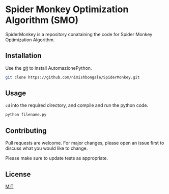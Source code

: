 # Spider Monkey Optimization Algorithm (SMO) 

SpiderMonkey is a repository conataining the code for Spider Monkey Optimization Algorithm.

## Installation

Use the [git](https://services.github.com/on-demand/downloads/github-git-cheat-sheet.pdf) to install AutomazionePython.

```bash
git clone https://github.com/nimishbongale/SpiderMonkey.git
```

## Usage

```cd``` into the required directory, and compile and run the python code. 
```python
python filename.py
```

## Contributing
Pull requests are welcome. For major changes, please open an issue first to discuss what you would like to change.

Please make sure to update tests as appropriate.

## License
[MIT](https://choosealicense.com/licenses/mit/)
